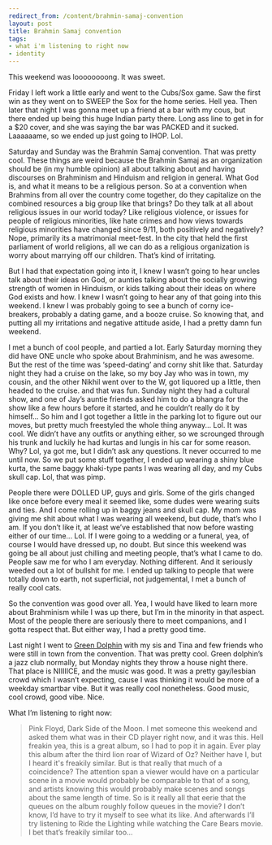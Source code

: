 ```yaml
---
redirect_from: /content/brahmin-samaj-convention
layout: post
title: Brahmin Samaj convention
tags:
- what i'm listening to right now
- identity
---
```

This weekend was loooooooong. It was sweet.

Friday I left work a little early and went to the Cubs/Sox game. Saw the first win as they went on to SWEEP the Sox for the home series. Hell yea. Then later that night I was gonna meet up a friend at a bar with my cous, but there ended up being this huge Indian party there. Long ass line to get in for a $20 cover, and she was saying the bar was PACKED and it sucked. Laaaaaame, so we ended up just going to IHOP. Lol.

Saturday and Sunday was the Brahmin Samaj convention. That was pretty cool. These things are weird because the Brahmin Samaj as an organization should be (in my humble opinion) all about talking about and having discourses on Brahminism and Hinduism and religion in general. What God is, and what it means to be a religious person. So at a convention when Brahmins from all over the country come together, do they capitalize on the combined resources a big group like that brings? Do they talk at all about religious issues in our world today? Like religious violence, or issues for people of religious minorities, like hate crimes and how views towards religious minorities have changed since 9/11, both positively and negatively? Nope, primarily its a matrimonial meet-fest. In the city that held the first parliament of world religions, all we can do as a religious organization is worry about marrying off our children. That’s kind of irritating.

But I had that expectation going into it, I knew I wasn’t going to hear uncles talk about their ideas on God, or aunties talking about the socially growing strength of women in Hinduism, or kids talking about their ideas on where God exists and how. I knew I wasn’t going to hear any of that going into this weekend. I knew I was probably going to see a bunch of corny ice-breakers, probably a dating game, and a booze cruise. So knowing that, and putting all my irritations and negative attitude aside, I had a pretty damn fun weekend.

I met a bunch of cool people, and partied a lot. Early Saturday morning they did have ONE uncle who spoke about Brahminism, and he was awesome. But the rest of the time was ‘speed-dating’ and corny shit like that. Saturday night they had a cruise on the lake, so my boy Jay who was in town, my cousin, and the other Nikhil went over to the W, got liquored up a little, then headed to the cruise. and that was fun. Sunday night they had a cultural show, and one of Jay’s auntie friends asked him to do a bhangra for the show like a few hours before it started, and he couldn’t really do it by himself... So him and I got together a little in the parking lot to figure out our moves, but pretty much freestyled the whole thing anyway... Lol. It was cool. We didn’t have any outfits or anything either, so we scrounged through his trunk and luckily he had kurtas and lungis in his car for some reason. Why? Lol, ya got me, but I didn’t ask any questions. It never occurred to me until now. So we put some stuff together, I ended up wearing a shiny blue kurta, the same baggy khaki-type pants I was wearing all day, and my Cubs skull cap. Lol, that was pimp.

People there were DOLLED UP, guys and girls. Some of the girls changed like once before every meal it seemed like, some dudes were wearing suits and ties. And I come rolling up in baggy jeans and skull cap. My mom was giving me shit about what I was wearing all weekend, but dude, that’s who I am. If you don’t like it, at least we’ve established that now before wasting either of our time... Lol. If I were going to a wedding or a funeral, yea, of course I would have dressed up, no doubt. But since this weekend was going be all about just chilling and meeting people, that’s what I came to do. People saw me for who I am everyday. Nothing different. And it seriously weeded out a lot of bullshit for me. I ended up talking to people that were totally down to earth, not superficial, not judgemental, I met a bunch of really cool cats.

So the convention was good over all. Yea, I would have liked to learn more about Brahminism while I was up there, but I’m in the minority in that aspect. Most of the people there are seriously there to meet companions, and I gotta respect that. But either way, I had a pretty good time.

Last night I went to [Green Dolphin](http://www.jazzitup.com/) with my sis and Tina and few friends who were still in town from the convention. That was pretty cool. Green dolphin’s a jazz club normally, but Monday nights they throw a house night there. That place is NIIIIICE, and the music was good. It was a pretty gay/lesbian crowd which I wasn’t expecting, cause I was thinking it would be more of a weekday smartbar vibe. But it was really cool nonetheless. Good music, cool crowd, good vibe. Nice.

What I’m listening to right now:

> 
> Pink Floyd, Dark Side of the Moon. I met someone this weekend and asked them what was in their CD player right now, and it was this. Hell freakin yea, this is a great album, so I had to pop it in again. Ever play this album after the third lion roar of Wizard of Oz? Neither have I, but I heard it's freakily similar. But is that really that much of a coincidence? The attention span a viewer would have on a particular scene in a movie would probably be comparable to that of a song, and artists knowing this would probably make scenes and songs about the same length of time. So is it really all that eerie that the queues on the album roughly follow queues in the movie? I don’t know, I’d have to try it myself to see what its like. And afterwards I’ll try listening to Ride the Lighting while watching the Care Bears movie. I bet that’s freakily similar too...
> 
